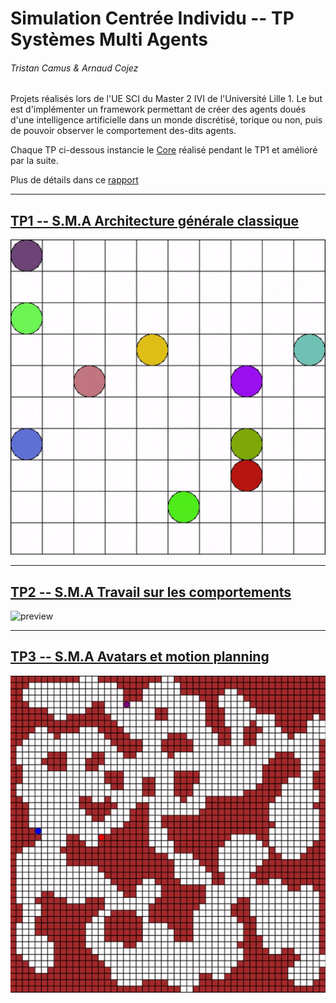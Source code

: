 # Simulation Centrée Individu -- TP Systèmes Multi Agents
###### Tristan Camus & Arnaud Cojez

Projets réalisés lors de l'UE SCI du Master 2 IVI de l'Université Lille 1.
Le but est d'implémenter un framework permettant de créer des agents doués d'une intelligence artificielle dans un monde discrétisé, torique ou non, puis de pouvoir observer le comportement des-dits agents.

Chaque TP ci-dessous instancie le [Core](/core/) réalisé pendant le TP1 et amélioré par la suite.

Plus de détails dans ce [rapport](/sci_rapport.pdf)

_______

## [TP1 -- S.M.A Architecture générale classique](/particles/)
![preview](/particles/preview.gif)

_______

## [TP2 -- S.M.A Travail sur les comportements](/wator/)
![preview](/wator/preview.gif)

_______

## [TP3 -- S.M.A Avatars et motion planning](/avatar/)
![preview](/avatar/preview.gif)
